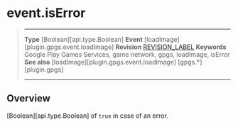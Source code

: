 # event.isError

> --------------------- ------------------------------------------------------------------------------------------
> __Type__              [Boolean][api.type.Boolean]
> __Event__             [loadImage][plugin.gpgs.event.loadImage]
> __Revision__          [REVISION_LABEL](REVISION_URL)
> __Keywords__          Google Play Games Services, game network, gpgs, loadImage, isError
> __See also__          [loadImage][plugin.gpgs.event.loadImage]
>						[gpgs.*][plugin.gpgs]
> --------------------- ------------------------------------------------------------------------------------------

## Overview

[Boolean][api.type.Boolean] of `true` in case of an error.